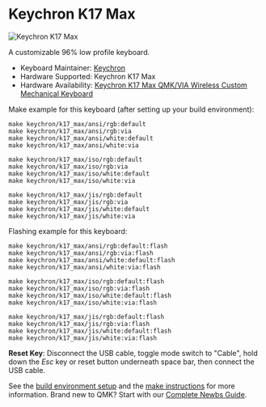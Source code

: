 # Keychron K17 Max

![Keychron K17 Max](https://cdn.shopify.com/s/files/1/0059/0630/1017/files/K17-Max-3.jpg?v=1720250313)

A customizable 96% low profile keyboard.

* Keyboard Maintainer: [Keychron](https://github.com/keychron)
* Hardware Supported: Keychron K17 Max
* Hardware Availability: [Keychron K17 Max QMK/VIA Wireless Custom Mechanical Keyboard](https://www.keychron.com/products/keychron-k17-max-qmk-via-wireless-custom-mechanical-keyboard)

Make example for this keyboard (after setting up your build environment):

    make keychron/k17_max/ansi/rgb:default
    make keychron/k17_max/ansi/rgb:via
    make keychron/k17_max/ansi/white:default
    make keychron/k17_max/ansi/white:via

    make keychron/k17_max/iso/rgb:default
    make keychron/k17_max/iso/rgb:via
    make keychron/k17_max/iso/white:default
    make keychron/k17_max/iso/white:via

    make keychron/k17_max/jis/rgb:default
    make keychron/k17_max/jis/rgb:via
    make keychron/k17_max/jis/white:default
    make keychron/k17_max/jis/white:via

Flashing example for this keyboard:

    make keychron/k17_max/ansi/rgb:default:flash
    make keychron/k17_max/ansi/rgb:via:flash
    make keychron/k17_max/ansi/white:default:flash
    make keychron/k17_max/ansi/white:via:flash

    make keychron/k17_max/iso/rgb:default:flash
    make keychron/k17_max/iso/rgb:via:flash
    make keychron/k17_max/iso/white:default:flash
    make keychron/k17_max/iso/white:via:flash

    make keychron/k17_max/jis/rgb:default:flash
    make keychron/k17_max/jis/rgb:via:flash
    make keychron/k17_max/jis/white:default:flash
    make keychron/k17_max/jis/white:via:flash

**Reset Key**: Disconnect the USB cable, toggle mode switch to "Cable", hold down the *Esc* key or reset button underneath space bar, then connect the USB cable.

See the [build environment setup](https://docs.qmk.fm/#/getting_started_build_tools) and the [make instructions](https://docs.qmk.fm/#/getting_started_make_guide) for more information. Brand new to QMK? Start with our [Complete Newbs Guide](https://docs.qmk.fm/#/newbs).
